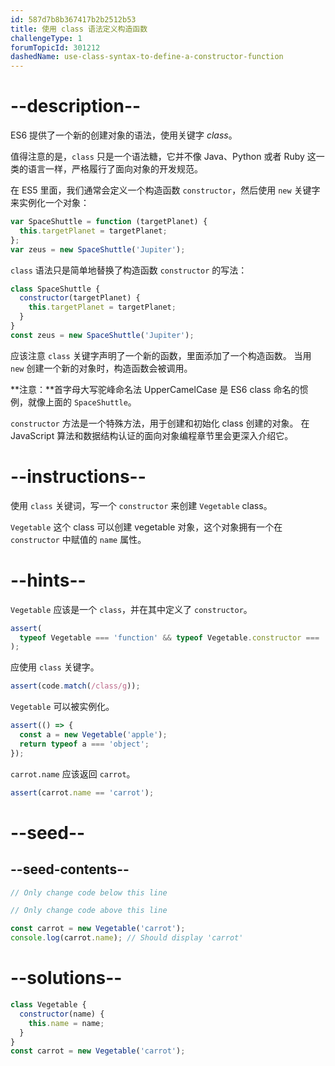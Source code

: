 ```yaml
---
id: 587d7b8b367417b2b2512b53
title: 使用 class 语法定义构造函数
challengeType: 1
forumTopicId: 301212
dashedName: use-class-syntax-to-define-a-constructor-function
---
```


# --description--

ES6 提供了一个新的创建对象的语法，使用关键字 <dfn>class</dfn>。

值得注意的是，`class` 只是一个语法糖，它并不像 Java、Python 或者 Ruby 这一类的语言一样，严格履行了面向对象的开发规范。

在 ES5 里面，我们通常会定义一个构造函数 `constructor`，然后使用 `new` 关键字来实例化一个对象：

```js
var SpaceShuttle = function (targetPlanet) {
  this.targetPlanet = targetPlanet;
};
var zeus = new SpaceShuttle('Jupiter');
```

`class` 语法只是简单地替换了构造函数 `constructor` 的写法：

```js
class SpaceShuttle {
  constructor(targetPlanet) {
    this.targetPlanet = targetPlanet;
  }
}
const zeus = new SpaceShuttle('Jupiter');
```

应该注意 `class` 关键字声明了一个新的函数，里面添加了一个构造函数。 当用 `new` 创建一个新的对象时，构造函数会被调用。

**注意：**首字母大写驼峰命名法 UpperCamelCase 是 ES6 class 命名的惯例，就像上面的 `SpaceShuttle`。

`constructor` 方法是一个特殊方法，用于创建和初始化 class 创建的对象。 在 JavaScript 算法和数据结构认证的面向对象编程章节里会更深入介绍它。

# --instructions--

使用 `class` 关键词，写一个 `constructor` 来创建 `Vegetable` class。

`Vegetable` 这个 class 可以创建 vegetable 对象，这个对象拥有一个在 `constructor` 中赋值的 `name` 属性。

# --hints--

`Vegetable` 应该是一个 `class`，并在其中定义了 `constructor`。

```js
assert(
  typeof Vegetable === 'function' && typeof Vegetable.constructor === 'function'
);
```

应使用 `class` 关键字。

```js
assert(code.match(/class/g));
```

`Vegetable` 可以被实例化。

```js
assert(() => {
  const a = new Vegetable('apple');
  return typeof a === 'object';
});
```

`carrot.name` 应该返回 `carrot`。

```js
assert(carrot.name == 'carrot');
```

# --seed--

## --seed-contents--

```js
// Only change code below this line

// Only change code above this line

const carrot = new Vegetable('carrot');
console.log(carrot.name); // Should display 'carrot'
```

# --solutions--

```js
class Vegetable {
  constructor(name) {
    this.name = name;
  }
}
const carrot = new Vegetable('carrot');
```

